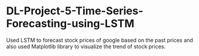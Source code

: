 # DL-Project-5-Time-Series-Forecasting-using-LSTM
Used LSTM to forecast stock prices of google based on the past prices and also used Matplotlib library to visualize the trend of stock prices. 
